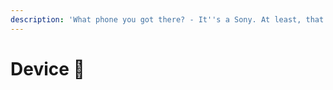 ```yaml
---
description: 'What phone you got there? - It''s a Sony. At least, that''s what Google thinks.'
---
```


# Device 📱

